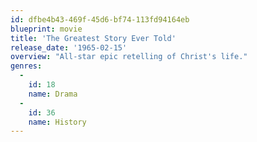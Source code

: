 ```yaml
---
id: dfbe4b43-469f-45d6-bf74-113fd94164eb
blueprint: movie
title: 'The Greatest Story Ever Told'
release_date: '1965-02-15'
overview: "All-star epic retelling of Christ's life."
genres:
  -
    id: 18
    name: Drama
  -
    id: 36
    name: History
---
```

